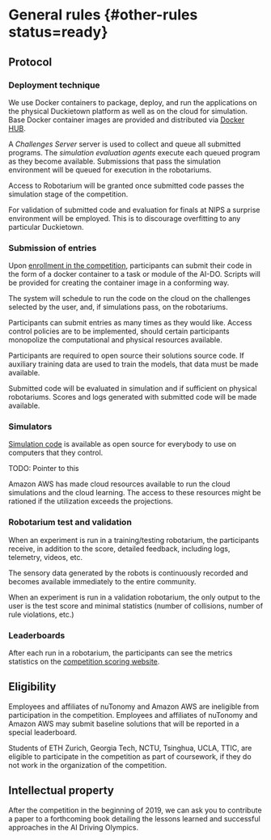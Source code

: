 # General rules {#other-rules status=ready}  


## Protocol

### Deployment technique

We use Docker containers to package, deploy, and run the applications on the physical Duckietown platform as well as on the cloud for simulation. Base Docker container images are provided and distributed via [Docker HUB][dockerhub].

[dockerhub]: https://hub.docker.com/r/duckietown/

A *Challenges Server* server is used to collect and queue all submitted programs. The *simulation evaluation agents* execute each queued program as they become available. Submissions that pass the simulation environment will be queued for execution in the robotariums.

<!-- <div figure-id="fig:dockerflow">
\input{dockerflow.tex}
<figcaption>Submission, Deployment, and Execution Flow
</figcaption>
</div> -->

Access to Robotarium will be granted once submitted code passes the simulation stage of the competition.


For validation of submitted code and evaluation for finals at NIPS a surprise environment will be employed. This is to discourage overfitting to any particular Duckietown.


### Submission of entries

Upon [enrollment in the competition](https://www.duckietown.org/research/ai-driving-olympics/get-started), participants can submit their code in the form of a docker container to a task or module of the AI-DO. Scripts will be provided for creating the container image in a conforming way.

The system will schedule to run the code on the cloud on the challenges selected by the user, and, if simulations pass, on the robotariums.

Participants can submit entries as many times as they would like. Access control policies are to be implemented, should certain participants monopolize the computational and physical resources available.

Participants are required to open source their solutions source code. If auxiliary training data are used to train the models, that data must be made available.

Submitted code will be evaluated in simulation and if sufficient on physical robotariums. Scores and logs generated with submitted code will be made available.


### Simulators

[Simulation code](https://github.com/duckietown/gym-duckietown/) is available as open source for everybody to use on computers that they control.

TODO: Pointer to this

Amazon AWS has made cloud resources available to run the cloud simulations and the cloud learning. The access to these resources might be rationed if the utilization exceeds the projections.

### Robotarium test and validation

<!-- If there are $n$ robotariums available, $n-1$ robotariums can be used for training and testing, while 1 robotarium is used for validation. -->

When an experiment is run in a training/testing robotarium, the participants receive, in addition to the score, detailed feedback, including logs, telemetry, videos, etc.

The sensory data generated by the robots is continuously recorded and becomes available immediately to the entire community.

When an experiment is run in a validation robotarium, the only output to the user is the test score and minimal statistics (number of collisions, number of rule violations, etc.)

### Leaderboards

After each run in a robotarium, the participants can see the metrics statistics on the [competition scoring website](https://challenges.duckietown.org).


## Eligibility

Employees and affiliates of nuTonomy and Amazon AWS are ineligible from participation in the competition. Employees and affiliates of nuTonomy and Amazon AWS may submit baseline solutions that will be reported in a special leaderboard.

Students of ETH Zurich, Georgia Tech, NCTU, Tsinghua, UCLA, TTIC, are eligible to participate in the competition as part of coursework, if they do not work in the organization of the competition.

## Intellectual property

After the competition in the beginning of 2019, we can ask you to contribute a paper to a forthcoming book detailing the lessons learned and successful approaches in the AI Driving Olympics.
